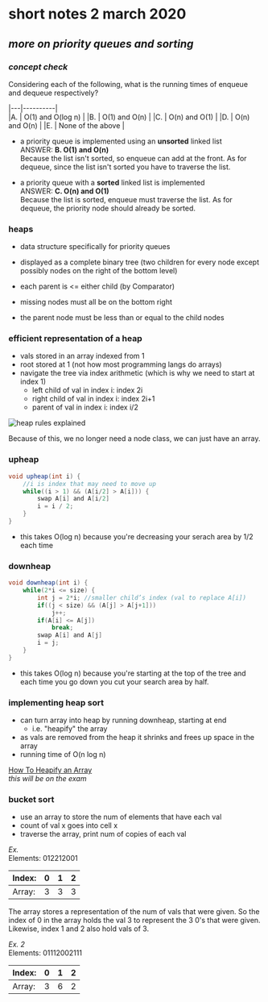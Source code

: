 # short notes 2 march 2020
## _more on priority queues and sorting_

### _concept check_
Considering each of the following, what is the running times of enqueue and dequeue respectively?
    
|---|----------|   
|A. | O(1) and O(log n) |
|B. | O(1) and O(n) |
|C. | O(n) and O(1) |
|D. | O(n) and O(n) |
|E. | None of the above |
    
- a priority queue is implemented using an **unsorted** linked list    
ANSWER: **B. O(1) and O(n)**    
Because the list isn't sorted, so enqueue can add at the front.
 As for dequeue, since the list isn't sorted you have to traverse the list.
    
- a priority queue with a **sorted** linked list is implemented    
ANSWER: **C. O(n) and O(1)**    
Because the list is sorted, enqueue must traverse the list.
 As for dequeue, the priority node should already be sorted.

### heaps
- data structure specifically for priority queues
- displayed as a complete binary tree (two
 children for every node except possibly nodes
 on the right of the bottom level)
    
- each parent is <= either child (by Comparator)
- missing nodes must all be on the bottom right
- the parent node must be less than or equal to the child nodes

### efficient representation of a heap
- vals stored in an array indexed from 1
- root stored at 1 (not how most programming langs do arrays)
- navigate the tree via index arithmetic (which is why we need to start at index 1)
	- left child of val in index i: index 2i
	- right child of val in index i: index 2i+1
	- parent of val in index i: index i/2
    
![heap rules explained](https://i.ytimg.com/vi/W81Qzuz4qH0/maxresdefault.jpg)
    
Because of this, we no longer need a node class, we can just have an array.
    
### upheap
```java
void upheap(int i) {
    //i is index that may need to move up
    while((i > 1) && (A[i/2] > A[i])) {
        swap A[i] and A[i/2]
        i = i / 2;
    }
}
```
- this takes O(log n) because you're decreasing your serach area by 1/2 each time

### downheap
```java
void downheap(int i) {
    while(2*i <= size) {
        int j = 2*i; //smaller child’s index (val to replace A[i])
        if((j < size) && (A[j] > A[j+1]))
            j++;
        if(A[i] <= A[j])
            break;
        swap A[i] and A[j]
        i = j;
    }
}
```
- this takes O(log n) because you're starting at the top of the tree and each time you go down you cut
 your search area by half.

### implementing heap sort
- can turn array into heap by running downheap, starting at end
	- i.e. "heapify" the array
- as vals are removed from the heap it shrinks
 and frees up space in the array
- running time of O(n log n)
    
[How To Heapify an Array](https://www.codespeedy.com/building-heap-from-an-array-in-java/)    
_this will be on the exam_
    

### bucket sort
- use an array to store the num of elements that have each val
- count of val x goes into cell x
- traverse the array, print num of copies of each val
    
_Ex._    
Elements: 012212001    
    
|Index:   |0|1|2|
|---|---|---|---|
|Array:   |3|3|3|
    
The array stores a representation of the num of vals that were given.
 So the index of 0 in the array holds the val 3 to represent the 3 0's that were given.
 Likewise, index 1 and 2 also hold vals of 3.
    
_Ex. 2_    
Elements: 01112002111
    
|Index:   |0|1|2|
|---|---|---|---|
|Array:   |3|6|2|
